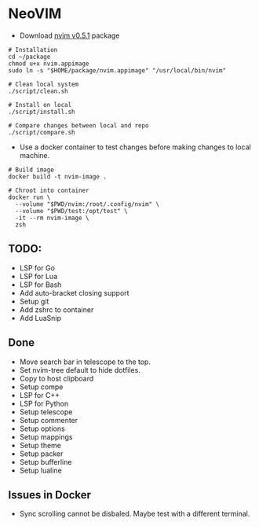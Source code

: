 # NeoVIM

* Download [nvim v0.5.1](https://github.com/neovim/neovim) package

```shell
# Installation
cd ~/package
chmod u+x nvim.appimage
sudo ln -s "$HOME/package/nvim.appimage" "/usr/local/bin/nvim"

# Clean local system
./script/clean.sh

# Install on local
./script/install.sh

# Compare changes between local and repo
./script/compare.sh
```

* Use a docker container to test changes before making changes to local machine.

```shell
# Build image
docker build -t nvim-image .

# Chroot into container
docker run \
  --volume "$PWD/nvim:/root/.config/nvim" \
  --volume "$PWD/test:/opt/test" \
  -it --rm nvim-image \
  zsh
```

## TODO:

* LSP for Go
* LSP for Lua
* LSP for Bash
* Add auto-bracket closing support
* Setup git
* Add zshrc to container
* Add LuaSnip

## Done

* Move search bar in telescope to the top.
* Set nvim-tree default to hide dotfiles.
* Copy to host clipboard
* Setup compe
* LSP for C++
* LSP for Python
* Setup telescope
* Setup commenter
* Setup options
* Setup mappings
* Setup theme
* Setup packer
* Setup bufferline
* Setup lualine

## Issues in Docker

* Sync scrolling cannot be disbaled. Maybe test with a different terminal.
